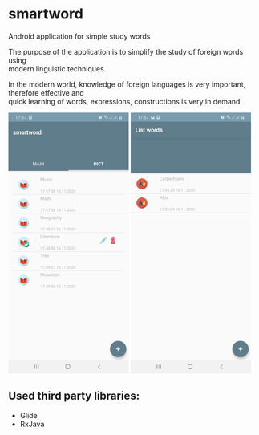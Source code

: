 # smartword

Android application for simple study words

The purpose of the application is to simplify the study of foreign words using</br> 
modern linguistic techniques.

In the modern world, knowledge of foreign languages is very important, therefore effective and</br> 
quick learning of words, expressions, constructions is very in demand.

![List of lessons](screenshot/smartword_1.jpg "A list of lessons")
![List of words](screenshot/smartword_2.jpg "A list of words")

Used third party libraries:
--------------------------
  * Glide
  * RxJava
